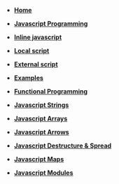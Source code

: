 <!-- docs/_sidebar.md -->

* [<B>Home<B>](README.md)
* [Javascript Programming](Block_JS/README.md)
* [Inline javascript](Block_JS/section_1/section_1a.md)
* [Local script](Block_JS/section_1/section_1b.md)
* [External script](Block_JS/section_1/section_1c.md)
* [Examples](Block_JS/section_1/Examples.md)
* [Functional Programming](Block_JS/section_3/section_3.md)

* [Javascript Strings](Block_JS/section_4/section_4_E6strings.md) 
* [Javascript Arrays](Block_JS/section_4/section_4_E6arrays.md) 
* [Javascript Arrows](Block_JS/section_4/section_4_E6arrows.md) 
* [Javascript Destructure & Spread](Block_JS/section_4/section_4_E6destructure.md) 

* [Javascript Maps](Block_JS/section_4/section_4_E6maps.md) 
* [Javascript Modules](Block_JS/section_4/section_4_E6modules.md) 



<!-- * 
* [<h3>Javascript Promises</h3>](Block_JS/section_5/section_5_Promises.md) 
[<h3>Object Orientation</h3>](Block_JS/section_2/section_2.md)
* [<h3>Functional Programming</h3>](Block_JS/section_3/section_3.md) -->